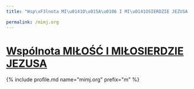 ```yaml
---
title: "Wsp\xF3lnota MI\u0141O\u015A\u0106 I MI\u0141OSIERDZIE JEZUSA | Patromierz"

permalink: /mimj.org
---
```


# [Wspólnota MIŁOŚĆ I MIŁOSIERDZIE JEZUSA](https://patronite.pl/mimj.org)

{% include profile.md name="mimj.org" prefix="m" %}

